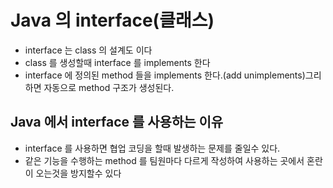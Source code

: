 # Java 의 interface(클래스)
* interface 는 class 의 설계도 이다
* class 를 생성할때 interface 를 implements 한다
* interface 에 정의된 method 들을 implements 한다.(add unimplements)그리하면 자동으로 method 구조가 생성된다.

## Java 에서 interface 를 사용하는 이유
* interface 를 사용하면 협업 코딩을 할때 발생하는 문제를 줄일수 있다.
* 같은 기능을 수행하는 method 를 팀원마다 다르게 작성하여 사용하는 곳에서 혼란이 오는것을 방지할수 있다